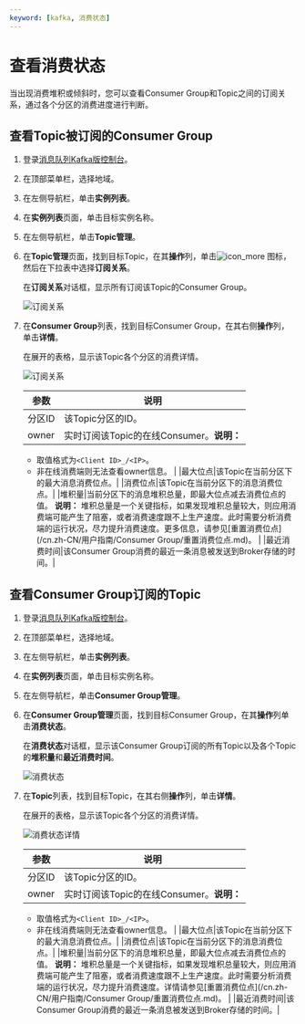 ```yaml
---
keyword: [kafka, 消费状态]
---
```


# 查看消费状态

当出现消费堆积或倾斜时，您可以查看Consumer Group和Topic之间的订阅关系，通过各个分区的消费进度进行判断。

## 查看Topic被订阅的Consumer Group

1.  登录[消息队列Kafka版控制台](https://kafka.console.aliyun.com/?spm=a2c4g.11186623.2.22.6bf72638IfKzDm)。

2.  在顶部菜单栏，选择地域。

3.  在左侧导航栏，单击**实例列表**。

4.  在**实例列表**页面，单击目标实例名称。

5.  在左侧导航栏，单击**Topic管理**。

6.  在**Topic管理**页面，找到目标Topic，在其**操作**列，单击![icon_more](https://static-aliyun-doc.oss-accelerate.aliyuncs.com/assets/img/zh-CN/8046936061/p185678.png) 图标，然后在下拉表中选择**订阅关系**。

    在**订阅关系**对话框，显示所有订阅该Topic的Consumer Group。

    ![订阅关系](https://static-aliyun-doc.oss-accelerate.aliyuncs.com/assets/img/zh-CN/4706119951/p94116.png)

7.  在**Consumer Group**列表，找到目标Consumer Group，在其右侧**操作**列，单击**详情**。

    在展开的表格，显示该Topic各个分区的消费详情。

    ![订阅关系](https://static-aliyun-doc.oss-accelerate.aliyuncs.com/assets/img/zh-CN/4706119951/p94121.png)

    |参数|说明|
    |--|--|
    |分区ID|该Topic分区的ID。|
    |owner|实时订阅该Topic的在线Consumer。**说明：**

    -   取值格式为`<Client ID>_/<IP>`。
    -   非在线消费端则无法查看owner信息。 |
    |最大位点|该Topic在当前分区下的最大消息消费位点。|
    |消费位点|该Topic在当前分区下的消息消费位点。|
    |堆积量|当前分区下的消息堆积总量，即最大位点减去消费位点的值。 **说明：** 堆积总量是一个关键指标，如果发现堆积总量较大，则应用消费端可能产生了阻塞，或者消费速度跟不上生产速度。此时需要分析消费端的运行状况，尽力提升消费速度。更多信息，请参见[重置消费位点](/cn.zh-CN/用户指南/Consumer Group/重置消费位点.md)。 |
    |最近消费时间|该Consumer Group消费的最近一条消息被发送到Broker存储的时间。|


## 查看Consumer Group订阅的Topic

1.  登录[消息队列Kafka版控制台](https://kafka.console.aliyun.com/?spm=a2c4g.11186623.2.22.6bf72638IfKzDm)。

2.  在顶部菜单栏，选择地域。

3.  在左侧导航栏，单击**实例列表**。

4.  在**实例列表**页面，单击目标实例名称。

5.  在左侧导航栏，单击**Consumer Group管理**。

6.  在**Consumer Group管理**页面，找到目标Consumer Group，在其**操作**列单击**消费状态**。

    在**消费状态**对话框，显示该Consumer Group订阅的所有Topic以及各个Topic的**堆积量**和**最近消费时间**。

    ![消费状态](https://static-aliyun-doc.oss-accelerate.aliyuncs.com/assets/img/zh-CN/8038139161/p267615.png)

7.  在**Topic**列表，找到目标Topic，在其右侧**操作**列，单击**详情**。

    在展开的表格，显示该Topic各个分区的消费详情。

    ![消费状态详情](https://static-aliyun-doc.oss-accelerate.aliyuncs.com/assets/img/zh-CN/8038139161/p267654.png)

    |参数|说明|
    |--|--|
    |分区ID|该Topic分区的ID。|
    |owner|实时订阅该Topic的在线Consumer。**说明：**

    -   取值格式为`<Client ID>_/<IP>`。
    -   非在线消费端则无法查看owner信息。 |
    |最大位点|该Topic在当前分区下的最大消息消费位点。|
    |消费位点|该Topic在当前分区下的消息消费位点。|
    |堆积量|当前分区下的消息堆积总量，即最大位点减去消费位点的值。 **说明：** 堆积总量是一个关键指标，如果发现堆积总量较大，则应用消费端可能产生了阻塞，或者消费速度跟不上生产速度。此时需要分析消费端的运行状况，尽力提升消费速度。详情请参见[重置消费位点](/cn.zh-CN/用户指南/Consumer Group/重置消费位点.md)。 |
    |最近消费时间|该Consumer Group消费的最近一条消息被发送到Broker存储的时间。|


